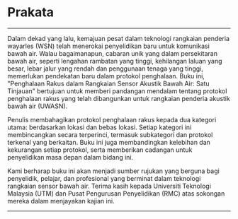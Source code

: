 # Prakata
---

Dalam dekad yang lalu, kemajuan pesat dalam teknologi rangkaian penderia wayarles (WSN) telah menerokai penyelidikan baru untuk komunikasi bawah air. Walau bagaimanapun, cabaran unik yang  dalam persekitaran bawah air, seperti lengahan rambatan yang tinggi, kehilangan laluan yang besar, lebar jalur yang rendah dan penggunaan tenaga yang tinggi, memerlukan pendekatan baru dalam protokol penghalaan. Buku ini, "Penghalaan Rakus dalam Rangkaian Sensor Akustik Bawah Air: Satu Tinjauan" bertujuan untuk memberi pandangan mendalam tentang protokol penghalaan rakus yang telah dibangunkan untuk rangkaian penderia akustik bawah air (UWASN).

Penulis membahagikan protokol penghalaan rakus kepada dua kategori utama: berdasarkan lokasi dan bebas lokasi. Setiap kategori ini membincangkan secara terperinci, termasuk subkategori dan protokol terkenal yang berkaitan. Buku ini juga membandingkan kelebihan dan kekurangan setiap protokol, serta memberikan cadangan untuk penyelidikan masa depan dalam bidang ini.

Kami berharap buku ini akan menjadi sumber rujukan yang berguna bagi penyelidik, pelajar, dan profesional yang berminat dalam teknologi rangkaian sensor bawah air. Terima kasih kepada Universiti Teknologi Malaysia (UTM) dan Pusat Pengurusan Penyelidikan (RMC) atas sokongan mereka dalam menjayakan kajian ini.

---

